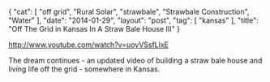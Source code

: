 {
   "cat": [
      "off grid",
      "Rural Solar",
      "strawbale",
      "Strawbale Construction",
      "Water"
   ],
   "date": "2014-01-29",
   "layout": "post",
   "tag": [
      "kansas"
   ],
   "title": "Off The Grid in Kansas In A Straw Bale House III"
}

http://www.youtube.com/watch?v=uoyVSsfLlxE  

The dream continues - an updated video of building a straw bale house and living life off the grid - somewhere in Kansas.